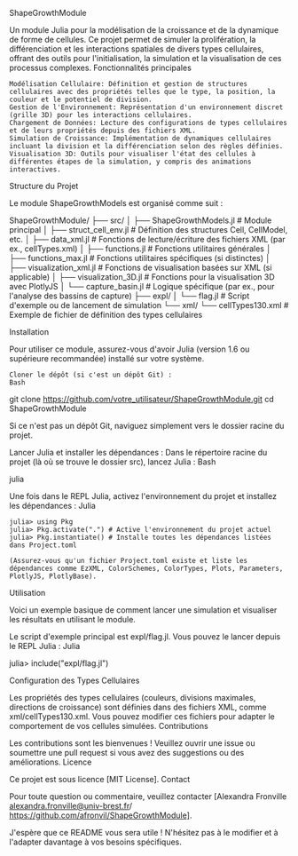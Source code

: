 ShapeGrowthModule

Un module Julia pour la modélisation de la croissance et de la dynamique de forme de cellules. Ce projet permet de simuler la prolifération, la différenciation et les interactions spatiales de divers types cellulaires, offrant des outils pour l'initialisation, la simulation et la visualisation de ces processus complexes.
Fonctionnalités principales

    Modélisation Cellulaire: Définition et gestion de structures cellulaires avec des propriétés telles que le type, la position, la couleur et le potentiel de division.
    Gestion de l'Environnement: Représentation d'un environnement discret (grille 3D) pour les interactions cellulaires.
    Chargement de Données: Lecture des configurations de types cellulaires et de leurs propriétés depuis des fichiers XML.
    Simulation de Croissance: Implémentation de dynamiques cellulaires incluant la division et la différenciation selon des règles définies.
    Visualisation 3D: Outils pour visualiser l'état des cellules à différentes étapes de la simulation, y compris des animations interactives.

Structure du Projet

Le module ShapeGrowthModels est organisé comme suit :

ShapeGrowthModule/
├── src/
│   ├── ShapeGrowthModels.jl    # Module principal
│   ├── struct_cell_env.jl      # Définition des structures Cell, CellModel, etc.
│   ├── data_xml.jl             # Fonctions de lecture/écriture des fichiers XML (par ex., cellTypes.xml)
│   ├── functions.jl            # Fonctions utilitaires générales
│   ├── functions_max.jl        # Fonctions utilitaires spécifiques (si distinctes)
│   ├── visualization_xml.jl    # Fonctions de visualisation basées sur XML (si applicable)
│   ├── visualization_3D.jl     # Fonctions pour la visualisation 3D avec PlotlyJS
│   └── capture_basin.jl        # Logique spécifique (par ex., pour l'analyse des bassins de capture)
├── expl/
│   └── flag.jl                 # Script d'exemple ou de lancement de simulation
└── xml/
    └── cellTypes130.xml        # Exemple de fichier de définition des types cellulaires

Installation

Pour utiliser ce module, assurez-vous d'avoir Julia (version 1.6 ou supérieure recommandée) installé sur votre système.

    Cloner le dépôt (si c'est un dépôt Git) :
    Bash

git clone https://github.com/votre_utilisateur/ShapeGrowthModule.git
cd ShapeGrowthModule

Si ce n'est pas un dépôt Git, naviguez simplement vers le dossier racine du projet.

Lancer Julia et installer les dépendances :
Dans le répertoire racine du projet (là où se trouve le dossier src), lancez Julia :
Bash

julia

Une fois dans le REPL Julia, activez l'environnement du projet et installez les dépendances :
Julia

    julia> using Pkg
    julia> Pkg.activate(".") # Active l'environnement du projet actuel
    julia> Pkg.instantiate() # Installe toutes les dépendances listées dans Project.toml

    (Assurez-vous qu'un fichier Project.toml existe et liste les dépendances comme EzXML, ColorSchemes, ColorTypes, Plots, Parameters, PlotlyJS, PlotlyBase).

Utilisation

Voici un exemple basique de comment lancer une simulation et visualiser les résultats en utilisant le module.

Le script d'exemple principal est expl/flag.jl. Vous pouvez le lancer depuis le REPL Julia :
Julia

julia> include("expl/flag.jl")

Configuration des Types Cellulaires

Les propriétés des types cellulaires (couleurs, divisions maximales, directions de croissance) sont définies dans des fichiers XML, comme xml/cellTypes130.xml. Vous pouvez modifier ces fichiers pour adapter le comportement de vos cellules simulées.
Contributions

Les contributions sont les bienvenues ! Veuillez ouvrir une issue ou soumettre une pull request si vous avez des suggestions ou des améliorations.
Licence

Ce projet est sous licence [MIT License].
Contact

Pour toute question ou commentaire, veuillez contacter [Alexandra Fronville alexandra.fronville@univ-brest.fr/ https://github.com/afronvil/ShapeGrowthModule].

J'espère que ce README vous sera utile ! N'hésitez pas à le modifier et à l'adapter davantage à vos besoins spécifiques.
